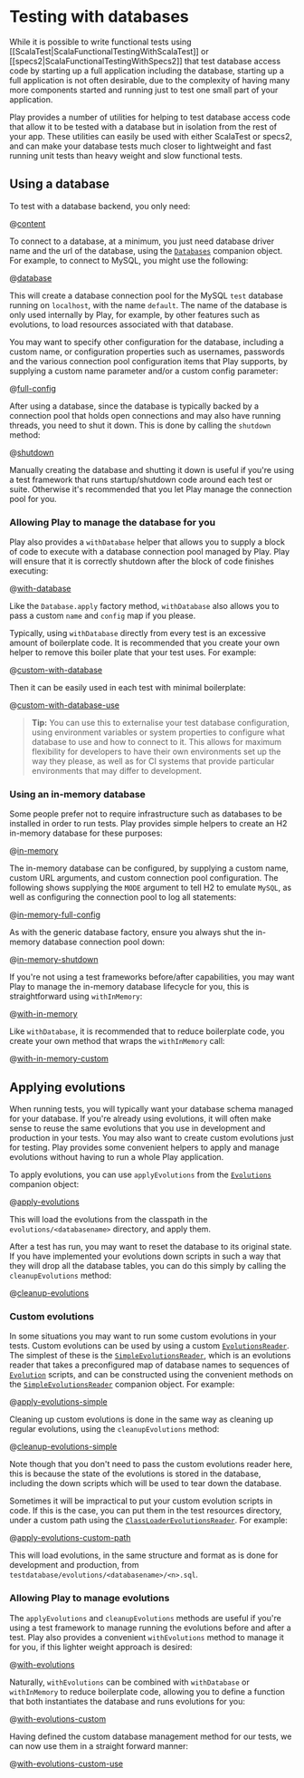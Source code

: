 <!--- Copyright (C) 2009-2018 Lightbend Inc. <https://www.lightbend.com> -->
# Testing with databases

While it is possible to write functional tests using [[ScalaTest|ScalaFunctionalTestingWithScalaTest]] or [[specs2|ScalaFunctionalTestingWithSpecs2]] that test database access code by starting up a full application including the database, starting up a full application is not often desirable, due to the complexity of having many more components started and running just to test one small part of your application.

Play provides a number of utilities for helping to test database access code that allow it to be tested with a database but in isolation from the rest of your app.  These utilities can easily be used with either ScalaTest or specs2, and can make your database tests much closer to lightweight and fast running unit tests than heavy weight and slow functional tests.

## Using a database

To test with a database backend, you only need:

@[content](code/database/databases.sbt)

To connect to a database, at a minimum, you just need database driver name and the url of the database, using the [`Databases`](api/scala/play/api/db/Databases$.html) companion object.  For example, to connect to MySQL, you might use the following:

@[database](code/database/ScalaTestingWithDatabases.scala)

This will create a database connection pool for the MySQL `test` database running on `localhost`, with the name `default`.  The name of the database is only used internally by Play, for example, by other features such as evolutions, to load resources associated with that database.

You may want to specify other configuration for the database, including a custom name, or configuration properties such as usernames, passwords and the various connection pool configuration items that Play supports, by supplying a custom name parameter and/or a custom config parameter:

@[full-config](code/database/ScalaTestingWithDatabases.scala)

After using a database, since the database is typically backed by a connection pool that holds open connections and may also have running threads, you need to shut it down.  This is done by calling the `shutdown` method:

@[shutdown](code/database/ScalaTestingWithDatabases.scala)

Manually creating the database and shutting it down is useful if you're using a test framework that runs startup/shutdown code around each test or suite.  Otherwise it's recommended that you let Play manage the connection pool for you.

### Allowing Play to manage the database for you

Play also provides a `withDatabase` helper that allows you to supply a block of code to execute with a database connection pool managed by Play.  Play will ensure that it is correctly shutdown after the block of code finishes executing:

@[with-database](code/database/ScalaTestingWithDatabases.scala)

Like the `Database.apply` factory method, `withDatabase` also allows you to pass a custom `name` and `config` map if you please.

Typically, using `withDatabase` directly from every test is an excessive amount of boilerplate code.  It is recommended that you create your own helper to remove this boiler plate that your test uses.  For example:

@[custom-with-database](code/database/ScalaTestingWithDatabases.scala)

Then it can be easily used in each test with minimal boilerplate:

@[custom-with-database-use](code/database/ScalaTestingWithDatabases.scala)

> **Tip:** You can use this to externalise your test database configuration, using environment variables or system properties to configure what database to use and how to connect to it.  This allows for maximum flexibility for developers to have their own environments set up the way they please, as well as for CI systems that provide particular environments that may differ to development.

### Using an in-memory database

Some people prefer not to require infrastructure such as databases to be installed in order to run tests.  Play provides simple helpers to create an H2 in-memory database for these purposes:

@[in-memory](code/database/ScalaTestingWithDatabases.scala)

The in-memory database can be configured, by supplying a custom name, custom URL arguments, and custom connection pool configuration.  The following shows supplying the `MODE` argument to tell H2 to emulate `MySQL`, as well as configuring the connection pool to log all statements:

@[in-memory-full-config](code/database/ScalaTestingWithDatabases.scala)

As with the generic database factory, ensure you always shut the in-memory database connection pool down:

@[in-memory-shutdown](code/database/ScalaTestingWithDatabases.scala)

If you're not using a test frameworks before/after capabilities, you may want Play to manage the in-memory database lifecycle for you, this is straightforward using `withInMemory`:

@[with-in-memory](code/database/ScalaTestingWithDatabases.scala)

Like `withDatabase`, it is recommended that to reduce boilerplate code, you create your own method that wraps the `withInMemory` call:

@[with-in-memory-custom](code/database/ScalaTestingWithDatabases.scala)

## Applying evolutions

When running tests, you will typically want your database schema managed for your database.  If you're already using evolutions, it will often make sense to reuse the same evolutions that you use in development and production in your tests.  You may also want to create custom evolutions just for testing.  Play provides some convenient helpers to apply and manage evolutions without having to run a whole Play application.

To apply evolutions, you can use `applyEvolutions` from the [`Evolutions`](api/scala/play/api/db/evolutions/Evolutions$.html) companion object:

@[apply-evolutions](code/database/ScalaTestingWithDatabases.scala)

This will load the evolutions from the classpath in the `evolutions/<databasename>` directory, and apply them.

After a test has run, you may want to reset the database to its original state.  If you have implemented your evolutions down scripts in such a way that they will drop all the database tables, you can do this simply by calling the `cleanupEvolutions` method:

@[cleanup-evolutions](code/database/ScalaTestingWithDatabases.scala)

### Custom evolutions

In some situations you may want to run some custom evolutions in your tests.  Custom evolutions can be used by using a custom [`EvolutionsReader`](api/scala/play/api/db/evolutions/EvolutionsReader.html).  The simplest of these is the [`SimpleEvolutionsReader`](api/scala/play/api/db/evolutions/SimpleEvolutionsReader.html), which is an evolutions reader that takes a preconfigured map of database names to sequences of [`Evolution`](api/scala/play/api/db/evolutions/Evolution.html) scripts, and can be constructed using the convenient methods on the [`SimpleEvolutionsReader`](api/scala/play/api/db/evolutions/SimpleEvolutionsReader$.html) companion object.  For example:

@[apply-evolutions-simple](code/database/ScalaTestingWithDatabases.scala)

Cleaning up custom evolutions is done in the same way as cleaning up regular evolutions, using the `cleanupEvolutions` method:

@[cleanup-evolutions-simple](code/database/ScalaTestingWithDatabases.scala)

Note though that you don't need to pass the custom evolutions reader here, this is because the state of the evolutions is stored in the database, including the down scripts which will be used to tear down the database.

Sometimes it will be impractical to put your custom evolution scripts in code.  If this is the case, you can put them in the test resources directory, under a custom path using the [`ClassLoaderEvolutionsReader`](api/scala/play/api/db/evolutions/ClassLoaderEvolutionsReader.html).  For example:

@[apply-evolutions-custom-path](code/database/ScalaTestingWithDatabases.scala)

This will load evolutions, in the same structure and format as is done for development and production, from `testdatabase/evolutions/<databasename>/<n>.sql`.

### Allowing Play to manage evolutions

The `applyEvolutions` and `cleanupEvolutions` methods are useful if you're using a test framework to manage running the evolutions before and after a test.  Play also provides a convenient `withEvolutions` method to manage it for you, if this lighter weight approach is desired:

@[with-evolutions](code/database/ScalaTestingWithDatabases.scala)

Naturally, `withEvolutions` can be combined with `withDatabase` or `withInMemory` to reduce boilerplate code, allowing you to define a function that both instantiates the database and runs evolutions for you:

@[with-evolutions-custom](code/database/ScalaTestingWithDatabases.scala)

Having defined the custom database management method for our tests, we can now use them in a straight forward manner:

@[with-evolutions-custom-use](code/database/ScalaTestingWithDatabases.scala)
